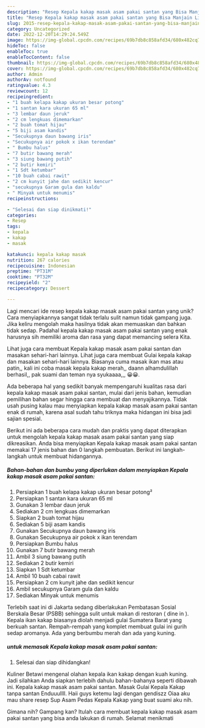 ```yaml
---
description: "Resep Kepala kakap masak asam pakai santan yang Bisa Manjain Lidah"
title: "Resep Kepala kakap masak asam pakai santan yang Bisa Manjain Lidah"
slug: 2015-resep-kepala-kakap-masak-asam-pakai-santan-yang-bisa-manjain-lidah
category: Uncategorized
date: 2022-12-20T14:29:24.549Z
image: https://img-global.cpcdn.com/recipes/69b7db8c858afd34/680x482cq70/kepala-kakap-masak-asam-pakai-santan-foto-resep-utama.jpg
hideToc: false
enableToc: true
enableTocContent: false
thumbnail: https://img-global.cpcdn.com/recipes/69b7db8c858afd34/680x482cq70/kepala-kakap-masak-asam-pakai-santan-foto-resep-utama.jpg
cover: https://img-global.cpcdn.com/recipes/69b7db8c858afd34/680x482cq70/kepala-kakap-masak-asam-pakai-santan-foto-resep-utama.jpg
author: Admin
authorAv: notfound
ratingvalue: 4.3
reviewcount: 12
recipeingredient:
- "1 buah kelapa kakap ukuran besar potong"
- "1 santan kara ukuran 65 ml"
- "3 lembar daun jeruk"
- "2 cm lengkuas dimemarkan"
- "2 buah tomat hijau"
- "5 biji asam kandis"
- "Secukupnya daun bawang iris"
- "Secukupnya air pokok x ikan terendam"
- " Bumbu halus"
- "7 butir bawang merah"
- "3 siung bawang putih"
- "2 butir kemiri"
- "1 Sdt ketumbar"
- "10 buah cabai rawit"
- "2 cm kunyit jahe dan sedikit kencur"
- "secukupnya Garam gula dan kaldu"
- " Minyak untuk menumis"
recipeinstructions:

- "Selesai dan siap dinikmati!"
categories:
- Resep
tags:
- kepala
- kakap
- masak

katakunci: kepala kakap masak 
nutrition: 267 calories
recipecuisine: Indonesian
preptime: "PT31M"
cooktime: "PT32M"
recipeyield: "2"
recipecategory: Dessert

---
```





Lagi mencari ide resep kepala kakap masak asam pakai santan yang unik? Cara menyiapkannya sangat tidak terlalu sulit namun tidak gampang juga. Jika keliru mengolah maka hasilnya tidak akan memuaskan dan bahkan tidak sedap. Padahal kepala kakap masak asam pakai santan yang enak harusnya sih memiliki aroma dan rasa yang dapat memancing selera Kita.





Lihat juga cara membuat Kepala kakap masak asam pakai santan dan masakan sehari-hari lainnya. Lihat juga cara membuat Gulai kepala kakap dan masakan sehari-hari lainnya. Biasanya cuma masak ikan mas atau patin,, kali ini coba masak kepala kakap merah,, daann alhamdulillah berhasil,, pak suami dan teman nya syukaaaa,,, 😀😀.

Ada beberapa hal yang sedikit banyak mempengaruhi kualitas rasa dari kepala kakap masak asam pakai santan, mulai dari jenis bahan, kemudian pemilihan bahan segar hingga cara membuat dan menyajikannya. Tidak usah pusing kalau mau menyiapkan kepala kakap masak asam pakai santan enak di rumah, karena asal sudah tahu triknya maka hidangan ini bisa jadi sajian spesial.






Berikut ini ada beberapa cara mudah dan praktis yang dapat diterapkan untuk mengolah kepala kakap masak asam pakai santan yang siap dikreasikan. Anda bisa menyiapkan Kepala kakap masak asam pakai santan memakai 17 jenis bahan dan 0 langkah pembuatan. Berikut ini langkah-langkah untuk membuat hidangannya.

<!--inarticleads1-->

##### Bahan-bahan dan bumbu yang diperlukan dalam menyiapkan Kepala kakap masak asam pakai santan:

1. Persiapkan 1 buah kelapa kakap ukuran besar potong²
1. Persiapkan 1 santan kara ukuran 65 ml
1. Gunakan 3 lembar daun jeruk
1. Sediakan 2 cm lengkuas dimemarkan
1. Siapkan 2 buah tomat hijau
1. Sediakan 5 biji asam kandis
1. Gunakan Secukupnya daun bawang iris
1. Gunakan Secukupnya air pokok x ikan terendam
1. Persiapkan  Bumbu halus
1. Gunakan 7 butir bawang merah
1. Ambil 3 siung bawang putih
1. Sediakan 2 butir kemiri
1. Siapkan 1 Sdt ketumbar
1. Ambil 10 buah cabai rawit
1. Persiapkan 2 cm kunyit jahe dan sedikit kencur
1. Ambil secukupnya Garam gula dan kaldu
1. Sediakan  Minyak untuk menumis


Terlebih saat ini di Jakarta sedang diberlakukan Pembatasan Sosial Berskala Besar (PSBB) sehingga sulit untuk makan di restoran ( dine in ). Kepala ikan kakap biasanya diolah menjadi gulai Sumatera Barat yang berkuah santan. Rempah-rempah yang komplet membuat gulai ini gurih sedap aromanya. Ada yang berbumbu merah dan ada yang kuning. 

<!--inarticleads2-->

#####  untuk memasak Kepala kakap masak asam pakai santan:


1. Selesai dan siap dihidangkan!

Kuliner Betawi mengenal olahan kepala ikan kakap dengan kuah kuning. Jadi silahkan Anda siapkan terlebih dahulu bahan-bahanya seperti dibawah ini. Kepala kakap masak asam pakai santan. Masak Gulai Kepala Kakap tanpa santan Enduuullll. Haii guys ketemu lagi dengan gendiszz Oiaa aku mau share resep Sup Asam Pedas Kepala Kakap yang buat suami aku nih. 

Gimana nih? Gampang kan? Itulah cara membuat kepala kakap masak asam pakai santan yang bisa anda lakukan di rumah. Selamat menikmati

